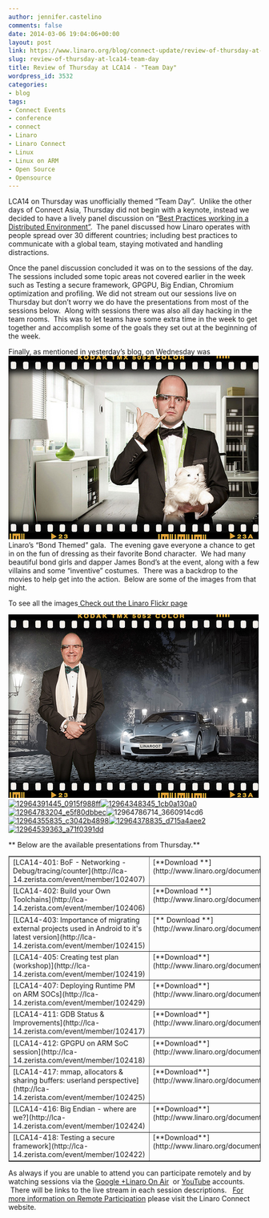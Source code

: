 ```yaml
---
author: jennifer.castelino
comments: false
date: 2014-03-06 19:04:06+00:00
layout: post
link: https://www.linaro.org/blog/connect-update/review-of-thursday-at-lca14-team-day/
slug: review-of-thursday-at-lca14-team-day
title: Review of Thursday at LCA14 - "Team Day"
wordpress_id: 3532
categories:
- blog
tags:
- Connect Events
- conference
- connect
- Linaro
- Linaro Connect
- Linux
- Linux on ARM
- Open Source
- Opensource
---
```


LCA14 on Thursday was unofficially themed “Team Day”.  Unlike the other days of Connect Asia, Thursday did not begin with a keynote, instead we decided to have a lively panel discussion on “[Best Practices working in a Distributed Environment”](https://www.youtube.com/watch?v=8UdqAjAoD3A).  The panel discussed how Linaro operates with people spread over 30 different countries; including best practices to communicate with a global team, staying motivated and handling distractions.




Once the panel discussion concluded it was on to the sessions of the day.  The sessions included some topic areas not covered earlier in the week such as Testing a secure framework, GPGPU, Big Endian, Chromium optimization and profiling. We did not stream out our sessions live on Thursday but don’t worry we do have the presentations from most of the sessions below.  Along with sessions there was also all day hacking in the team rooms.  This was to let teams have some extra time in the week to get together and accomplish some of the goals they set out at the beginning of the week.




Finally, as mentioned in yesterday’s blog, on Wednesday was ![12964345785_25fdc34be4](/assets/blog/12964345785_25fdc34be4.jpg)Linaro’s “Bond Themed” gala.  The evening gave everyone a chance to get in on the fun of dressing as their favorite Bond character.  We had many beautiful bond girls and dapper James Bond’s at the event, along with a few villains and some “inventive” costumes.  There was a backdrop to the movies to help get into the action.  Below are some of the images from that night.




To see all the images[
](http://www.flickr.com/photos/linaroorg/sets/72157641940318163/)[Check out the Linaro Flickr page](http://www.flickr.com/photos/linaroorg/sets/72157641940318163/)




[![12964369855_47b19b81d3](/assets/blog/12964369855_47b19b81d3.jpg)](/assets/blog/12964369855_47b19b81d3.jpg)[![12964391445_0915f988ff](/assets/blog/12964391445_0915f988ff.jpg)](/assets/blog/12964391445_0915f988ff.jpg)[![12964348345_1cb0a130a0](/assets/blog/12964348345_1cb0a130a0.jpg)](/assets/blog/12964348345_1cb0a130a0.jpg)[![12964783204_e5f80dbbec](/assets/blog/12964783204_e5f80dbbec.jpg)](/assets/blog/12964783204_e5f80dbbec.jpg)![12964786714_3660914cd6](/assets/blog/12964786714_3660914cd6.jpg)[![12964355835_c3042b4898](/assets/blog/12964355835_c3042b4898.jpg)](/assets/blog/12964355835_c3042b4898.jpg)[![12964378835_d715a4aee2](/assets/blog/12964378835_d715a4aee2.jpg)](/assets/blog/12964378835_d715a4aee2.jpg)[![12964539363_a71f0391dd](/assets/blog/12964539363_a71f0391dd.jpg)](/assets/blog/12964539363_a71f0391dd.jpg)


**
Below are the available presentations from Thursday.**
<table cellpadding="0" width="443" cellspacing="0" border="1" >
<tbody >
<tr >

<td width="245" valign="top" >[LCA14-401: BoF - Networking - Debug/tracing/counter](http://lca-14.zerista.com/event/member/102407)
</td>

<td width="198" valign="top" >[**Download **](http://www.linaro.org/documents/download/e687a74c34b5a5e3b1c98fc0070264c0531699106f260)slides
</td>
</tr>
<tr >

<td width="245" valign="top" >[LCA14-402: Build your Own Toolchains](http://lca-14.zerista.com/event/member/102406)
</td>

<td width="198" valign="top" >[**Download **](http://www.linaro.org/documents/download/ba9674ce410d1bf8a1f5c961c6f5cfcc530f5a5e25013)slides
</td>
</tr>
<tr >

<td width="245" valign="top" >[LCA14-403: Importance of migrating external projects used in Android to it's latest version](http://lca-14.zerista.com/event/member/102415)
</td>

<td width="198" valign="top" >[** Download **](http://www.linaro.org/documents/download/6fafd03797c24323a0133be696b5e58a53169a2e1e653)slides
</td>
</tr>
<tr >

<td width="245" valign="top" >[LCA14-405: Creating test plan (workshop)](http://lca-14.zerista.com/event/member/102419)
</td>

<td width="198" valign="top" >[**Download**](http://www.linaro.org/documents/download/5d5e2588d8576fa23915ada214ce8b8753169dad66865) slides
</td>
</tr>
<tr >

<td width="245" valign="top" >[LCA14-407: Deploying Runtime PM on ARM SOCs](http://lca-14.zerista.com/event/member/102429)
</td>

<td width="198" valign="top" >[**Download**](http://www.linaro.org/documents/download/48928de6fc23a159f8dff9533e47390053169afb12c67) slides
</td>
</tr>
<tr >

<td width="245" valign="top" >[LCA14-411: GDB Status & Improvements](http://lca-14.zerista.com/event/member/102417)
</td>

<td width="198" valign="top" >[**Download**](http://www.linaro.org/documents/download/9b2c4fb13c8894daafa8fc5b3a5167a9530f5abc9e6f5) slides
</td>
</tr>
<tr >

<td width="245" valign="top" >[LCA14-412: GPGPU on ARM SoC session](http://lca-14.zerista.com/event/member/102418)
</td>

<td width="198" valign="top" >[**Download**](http://www.linaro.org/documents/download/ed95c95480a295e07677f40bc625cd36530d17232ca0f) slides
</td>
</tr>
<tr >

<td width="245" valign="top" >[LCA14-417: mmap, allocators & sharing buffers: userland perspective](http://lca-14.zerista.com/event/member/102425)
</td>

<td width="198" valign="top" >[**Download**](http://www.linaro.org/documents/download/b928aa25929b1cad583f3080f51f5853530d17a0ca3e4) slides
</td>
</tr>
<tr >

<td width="245" valign="top" >[LCA14-416: Big Endian - where are we?](http://lca-14.zerista.com/event/member/102424)
</td>

<td width="198" valign="top" >[**Download**](http://www.linaro.org/documents/download/b5910bec03e9bef0da54a793e4834b8e531788dfe033e) slides
</td>
</tr>
<tr >

<td width="245" valign="top" >[LCA14-418: Testing a secure framework](http://lca-14.zerista.com/event/member/102422)
</td>

<td width="198" valign="top" >[**Download**](http://www.linaro.org/documents/download/2aafe41931b6604b05f058a54e5e656f530d17f57c0ea) slides
</td>
</tr>
</tbody>
</table>


As always if you are unable to attend you can participate remotely and by watching sessions via the [Google +Linaro On Air](https://plus.google.com/u/0/116754366033915823792/posts)  or [YouTube](http://www.youtube.com/user/LinaroOnAir) accounts.  There will be links to the live stream in each session descriptions.   [For more information on Remote Participation](http://www.linaro.org/connect-lca14/schedule/remote-participation) please visit the Linaro Connect website.
